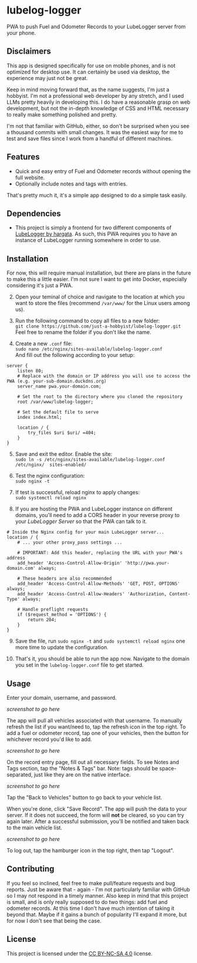 # lubelog-logger

PWA to push Fuel and Odometer Records to your LubeLogger server from your phone.

## Disclaimers

This app is designed specifically for use on mobile phones, and is not optimized for desktop use. It can certainly be used via desktop, the experience may just not be great.  
  

Keep in mind moving forward that, as the name suggests, I'm just a hobbyist. I'm not a professional web developer by any stretch, and I used LLMs pretty heavily in developing this. I do have a reasonable grasp on web development, but not the in-depth knowledge of CSS and HTML necessary to really make something polished and pretty.  
  
I'm not that familiar with GitHub, either, so don't be surprised when you see a thousand commits with small changes. It was the easiest way for me to test and save files since I work from a handful of different machines.
  
## Features

- Quick and easy entry of Fuel and Odometer records without opening the full website. 
- Optionally include notes and tags with entries.  
  
That's pretty much it, it's a simple app designed to do a simple task easily.

## Dependencies 

- This project is simply a frontend for two different components of [LubeLogger by hargata](https://github.com/hargata/lubelog). As such, this PWA requires you to have an instance of LubeLogger running somewhere in order to use.  

## Installation

For now, this will require manual installation, but there are plans in the future to make this a little easier. I'm not sure I want to get into Docker, especially considering it's just a PWA. 
  
2. Open your teminal of choice and navigate to the location at which you want to store the files (recommend `/var/www/` for the Linux users among us).

3. Run the following command to copy all files to a new folder:  
`git clone https://github.com/just-a-hobbyist/lubelog-logger.git`  
Feel free to rename the folder if you don't like the name.

4. Create a new `.conf` file:  
`sudo nano /etc/nginx/sites-available/lubelog-logger.conf`  
And fill out the following according to your setup:  
```
server {
    listen 80;
    # Replace with the domain or IP address you will use to access the PWA (e.g. your-sub-domain.duckdns.org)
    server_name pwa.your-domain.com; 

    # Set the root to the directory where you cloned the repository
    root /var/www/lubelog-logger;

    # Set the default file to serve
    index index.html;

    location / {
        try_files $uri $uri/ =404;
    }
}
```  

5. Save and exit the editor. Enable the site:  
`sudo ln -s /etc/nginx/sites-available/lubelog-logger.conf /etc/nginx/  sites-enabled/`

6. Test the nginx configuration:  
`sudo nginx -t`

7. If test is successful, reload nginx to apply changes:  
`sudo systemctl reload nginx`

8. If you are hosting the PWA and LubeLogger instance on different domains, you'll need to add a CORS header in your reverse proxy to your *LubeLogger Server* so that the PWA can talk to it.  
```
# Inside the Nginx config for your main LubeLogger server...
location / {
    # ... your other proxy_pass settings ...

    # IMPORTANT: Add this header, replacing the URL with your PWA's address
    add_header 'Access-Control-Allow-Origin' 'http://pwa.your-domain.com' always;
    
    # These headers are also recommended
    add_header 'Access-Control-Allow-Methods' 'GET, POST, OPTIONS' always;
    add_header 'Access-Control-Allow-Headers' 'Authorization, Content-Type' always;

    # Handle preflight requests
    if ($request_method = 'OPTIONS') {
        return 204;
    }
}
```  
9. Save the file, run `sudo nginx -t` and `sudo systemctl reload nginx` one more time to update the configuration. 

10. That's it, you should be able to run the app now. Navigate to the domain you set in the `lubelog-logger.conf` file to get started.

## Usage

Enter your domain, username, and password.  
  
*screenshot to go here*
  
The app will pull all vehicles associated with that username. To manually refresh the list if you want/need to, tap the refresh icon in the top right. To add a fuel or odometer record, tap one of your vehicles, then the button for whichever record you'd like to add.  
  
*screenshot to go here*
  
On the record entry page, fill out all necessary fields. To see Notes and Tags section, tap the "Notes & Tags" bar. Note: tags should be space-separated, just like they are on the native interface.  
  
*screenshot to go here*
  
Tap the "Back to Vehicles" button to go back to your vehicle list.  
  
When you're done, click "Save Record". The app will push the data to your server. If it does not succeed, the form will **not** be cleared, so you can try again later. After a successful submission, you'll be notified and taken back to the main vehicle list.  
  
*screenshot to go here*
  
To log out, tap the hamburger icon in the top right, then tap "Logout".  
  
## Contributing 

If you feel so inclined, feel free to make pull/feature requests and bug reports. Just be aware that - again - I'm not particularly familiar with GitHub so I may not respond in a timely manner. Also keep in mind that this project is small, and is only really supposed to do two things: add fuel and odometer records. At this time I don't have much intention of taking it beyond that. Maybe if it gains a bunch of popularity I'll expand it more, but for now I don't see that being the case.  
  
## License 

This project is licensed under the [CC BY-NC-SA 4.0](LICENSE.txt) license.  


